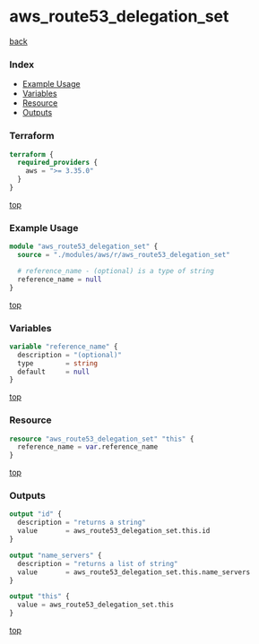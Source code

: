 # aws_route53_delegation_set

[back](../aws.md)

### Index

- [Example Usage](#example-usage)
- [Variables](#variables)
- [Resource](#resource)
- [Outputs](#outputs)

### Terraform

```terraform
terraform {
  required_providers {
    aws = ">= 3.35.0"
  }
}
```

[top](#index)

### Example Usage

```terraform
module "aws_route53_delegation_set" {
  source = "./modules/aws/r/aws_route53_delegation_set"

  # reference_name - (optional) is a type of string
  reference_name = null
}
```

[top](#index)

### Variables

```terraform
variable "reference_name" {
  description = "(optional)"
  type        = string
  default     = null
}
```

[top](#index)

### Resource

```terraform
resource "aws_route53_delegation_set" "this" {
  reference_name = var.reference_name
}
```

[top](#index)

### Outputs

```terraform
output "id" {
  description = "returns a string"
  value       = aws_route53_delegation_set.this.id
}

output "name_servers" {
  description = "returns a list of string"
  value       = aws_route53_delegation_set.this.name_servers
}

output "this" {
  value = aws_route53_delegation_set.this
}
```

[top](#index)